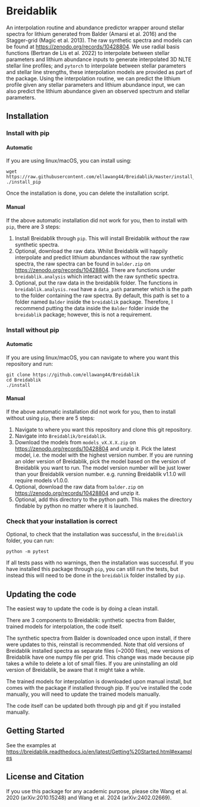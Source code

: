 # Breidablik
An interpolation routine and abundance predictor wrapper around stellar spectra for lithium generated from Balder (Amarsi et al. 2016) and the Stagger-grid (Magic et al. 2013). The raw synthetic spectra and models can be found at https://zenodo.org/records/10428804. We use radial basis functions (Bertran de Lis et al. 2022) to interpolate between stellar parameters and lithium abundance inputs to generate interpolated 3D NLTE stellar line profiles; and `pytorch` to interpolate between stellar parameters and stellar line strengths, these interpolation models are provided as part of the package. Using the interpolation routine, we can predict the lithium profile given any stellar parameters and lithium abundance input, we can also predict the lithium abundance given an observed spectrum and stellar parameters.

## Installation
### Install with pip
#### Automatic
If you are using linux/macOS, you can install using:
```
wget https://raw.githubusercontent.com/ellawang44/Breidablik/master/install_pip
./install_pip
```
Once the installation is done, you can delete the installation script.

#### Manual
If the above automatic installation did not work for you, then to install with `pip`, there are 3 steps:
1. Install Breidablik through `pip`. This will install Breidablik _without_ the raw synthetic spectra.  
2. Optional, download the raw data. Whilst Breidablik will happily interpolate and predict lithium abundances without the raw synthetic spectra, the raw spectra can be found in `balder.zip` on https://zenodo.org/records/10428804. There are functions under `breidablik.analysis` which interact with the raw synthetic spectra.
3. Optional, put the raw data in the breidablik folder. The functions in `breidablik.analysis.read` have a `data_path` parameter which is the path to the folder containing the raw spectra. By default, this path is set to a folder named `Balder` inside the `breidablik` package. Therefore, I recommend putting the data inside the `Balder` folder inside the `breidablik` package; however, this is not a requirement.  

### Install without pip
#### Automatic
If you are using linux/macOS, you can navigate to where you want this repository and run:
```
git clone https://github.com/ellawang44/Breidablik
cd Breidablik
./install
```

#### Manual
If the above automatic installation did not work for you, then to install without using `pip`, there are 5 steps:
1. Navigate to where you want this repository and clone this git repository.
2. Navigate into `Breidablik/breidablik`.
3. Download the models from `models_vX.X.X.zip` on https://zenodo.org/records/10428804 and unzip it. Pick the latest model, i.e. the model with the highest version number. If you are running an older version of Breidablik, pick the model based on the version of Breidablik you want to run. The model version number will be just lower than your Breidablik version number. e.g. running Breidablik v1.1.0 will require models v1.0.0. 
4. Optional, download the raw data from `balder.zip` on https://zenodo.org/records/10428804 and unzip it.
5. Optional, add this directory to the python path. This makes the directory findable by python no matter where it is launched.

### Check that your installation is correct
Optional, to check that the installation was successful, in the `Breidablik` folder, you can run:
```
python -m pytest
```
If all tests pass with no warnings, then the installation was successful. If you have installed this package through `pip`, you can still run the tests, but instead this will need to be done in the `breidablik` folder installed by `pip`.

## Updating the code
The easiest way to update the code is by doing a clean install. 

There are 3 components to Breidablik: synthetic spectra from Balder, trained models for interpolation, the code itself. 

The synthetic spectra from Balder is downloaded once upon install, if there were updates to this, reinstall is recommended. Note that old versions of Breidablik installed spectra as separate files (~2000 files), new versions of Breidablik have one numpy file per grid. This change was made because pip takes a while to delete a lot of small files. If you are uninstalling an old version of Breidablik, be aware that it might take a while. 

The trained models for interpolation is downloaded upon manual install, but comes with the package if installed through pip. If you've installed the code manually, you will need to update the trained models manually.

The code itself can be updated both through pip and git if you installed manually. 

## Getting Started
See the examples at https://breidablik.readthedocs.io/en/latest/Getting%20Started.html#examples

## License and Citation
If you use this package for any academic purpose, please cite Wang et al. 2020 (arXiv:2010.15248) and Wang et al. 2024 (arXiv:2402.02669).

